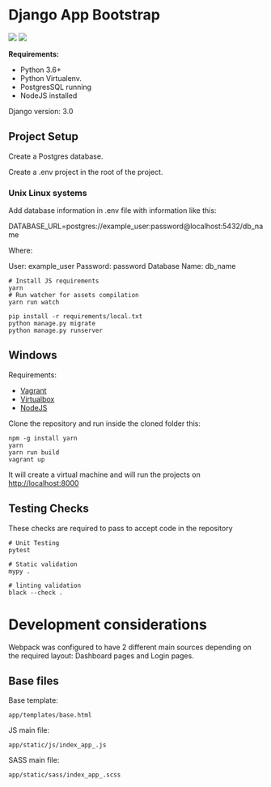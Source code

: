 # Django App Bootstrap

[![](https://github.com/swappsco/foodapp/workflows/py.test/badge.svg)](https://github.com/swappsco/foodapp/workflows/py.test/badge.svg)
[![](https://cdn.swapps.com/uploads/2020/07/coverage100.png)](https://cdn.swapps.com/uploads/2020/07/coverage100.png)

**Requirements:**

- Python 3.6+
- Python Virtualenv.
- PostgresSQL running
- NodeJS installed

Django version: 3.0

## Project Setup

Create a Postgres database.

Create a .env project in the root of the project.


### Unix Linux systems

Add database information in .env file with information like this:

DATABASE_URL=postgres://example_user:password@localhost:5432/db_name

Where:

User: example_user
Password: password
Database Name: db_name


```plain
# Install JS requirements
yarn
# Run watcher for assets compilation
yarn run watch

pip install -r requirements/local.txt
python manage.py migrate
python manage.py runserver
```

## Windows

Requirements:

- [Vagrant](https://www.vagrantup.com/downloads)
- [Virtualbox](https://www.virtualbox.org/wiki/Downloads)
- [NodeJS](https://nodejs.org/en/download/)

Clone the repository and run inside the cloned folder this:

```plain
npm -g install yarn
yarn
yarn run build
vagrant up
```

It will create a virtual machine and will run the projects on [http://localhost:8000](http://localhost:8000)

## Testing Checks

These checks are required to pass to accept code in the repository

```plain
# Unit Testing
pytest

# Static validation
mypy .

# linting validation
black --check .
```

# Development considerations

Webpack was configured to have 2 different main sources depending on the required layout: Dashboard pages and Login pages.

## Base files

Base template:

`app/templates/base.html`

JS main file:

`app/static/js/index_app_.js`

SASS main file:

`app/static/sass/index_app_.scss`
